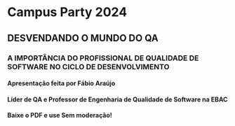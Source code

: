 # Campus Party 2024

## DESVENDANDO O MUNDO DO QA

### A IMPORTÂNCIA DO PROFISSIONAL DE QUALIDADE DE SOFTWARE NO CICLO DE DESENVOLVIMENTO

#### Apresentação feita por Fábio Araújo
#### Líder de QA e Professor de Engenharia de Qualidade de Software na EBAC

#### Baixe o PDF e use Sem moderação! 


